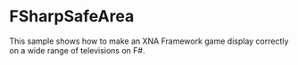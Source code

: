 FSharpSafeArea
==============

This sample shows how to make an XNA Framework game display correctly on a wide range of televisions on F#.